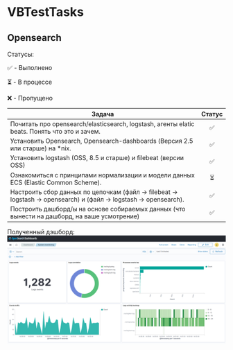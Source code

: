 # VBTestTasks

## Opensearch

Статусы:

✅ - Выполнено

⏳ - В процессе

❌ - Пропущено

| Задача | Статус |
| ------ | :----: |
| Почитать про opensearch/elasticsearch, logstash, агенты elatic beats. Понять что это и зачем. | ✅ |
| Установить Opensearch, Opensearch-dashboards (Версия 2.5 или старше) на *nix. | ✅ |
| Установить logstash (OSS, 8.5 и старше) и filebeat (версии OSS) | ✅ |
| Ознакомиться с принципами нормализации и модели данных ECS (Elastic Common Scheme). | ⏳ |
| Настроить сбор данных по цепочкам (файл → filebeat → logstash → opensearch) и (файл → logstash → opensearch). | ✅ |
| Построить дашборд/ы на основе собираемых данных (что вынести на дашборд, на ваше усмотрение) | ✅ |

Полученный дэшборд:
![](./opensearch/demo.png)
